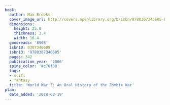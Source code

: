 ```yaml
---
book:
  author: Max Brooks
  cover_image_url: http://covers.openlibrary.org/b/isbn/9780307346605-L.jpg
  dimensions:
    height: 25.0
    thickness: 3.4
    width: 16.4
  goodreads: '8908'
  isbn10: 0307346609
  isbn13: '9780307346605'
  pages: 342
  publication_year: '2006'
  spine_color: '#c76f38'
  tags:
  - scifi
  - fantasy
  title: 'World War Z: An Oral History of the Zombie War'
plan:
  date_added: '2018-03-19'
---
```

